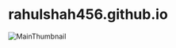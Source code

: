 # rahulshah456.github.io
![MainThumbnail](https://user-images.githubusercontent.com/41780639/129691012-37e09cbb-1187-4f48-ac5e-669bc6780120.png)
